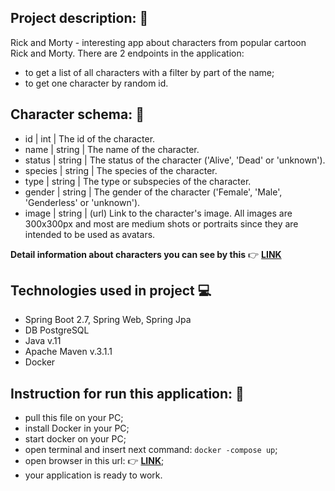 
Project description: 🎥
-----------------------
Rick and Morty - interesting app about characters from popular cartoon Rick and Morty.
There are 2 endpoints in the application:
- to get a list of all characters with a filter by part of the name;
- to get one character by random id.

Character schema: 🧱
--------------------
 - id	|    int    |    The id of the character.
 - name | string |	The name of the character.
 - status |	string |	The status of the character ('Alive', 'Dead' or 'unknown').
 - species |	string |	The species of the character.
 - type |	string |	The type or subspecies of the character.
 - gender |	string |	The gender of the character ('Female', 'Male', 'Genderless' or 'unknown').
 - image |	string | (url)	Link to the character's image. All images are 300x300px and most are medium shots or portraits since they are intended to be used as avatars.
  
**Detail information about characters you can see by this** 👉 [**LINK**](https://rickandmortyapi.com/api/character)

Technologies used in project 💻
----------------------------
- Spring Boot 2.7, Spring Web, Spring Jpa
- DB PostgreSQL
- Java v.11
- Apache Maven v.3.1.1
- Docker

Instruction for run this application: 🚀
------------------------------------
- pull this file on your PC;
- install Docker in your PC;
- start docker on your PC;
- open terminal and insert next command: `docker -compose up`;
- open browser in this url: 👉 [**LINK**](http://localhost:6868/swagger-ui/#/);
- your application is ready to work.